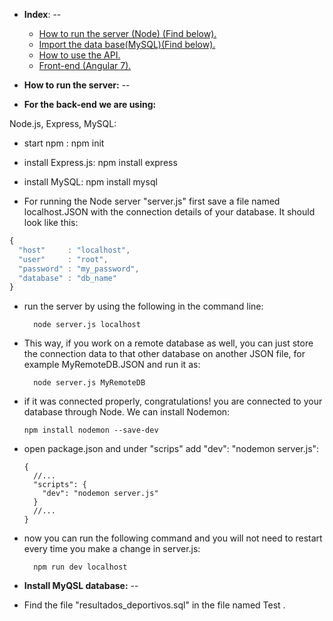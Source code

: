 * **Index**:
--

  *  [How to run the server (Node) (Find below).]()
  *  [Import the data base(MySQL)(Find below).]()
  *  [How to use the API.](https://bitbucket.org/constanza101/liga_espanyola/src/master/docs/API-docs.md)
  *  [Front-end (Angular 7).](https://bitbucket.org/constanza101/liga_espanyola/src/master/docs/front-end-angular.md)


* **How to run the server:**
--

* **For the back-end we are using:**

 Node.js, Express, MySQL:

  * start npm :
        npm init
  * install Express.js:
        npm install express
  * install MySQL:
        npm install mysql

* For running the Node server "server.js" first save a file named localhost.JSON with the connection details of your database. It should look like this:

```javascript
{
  "host"     : "localhost",
  "user"     : "root",
  "password" : "my_password",
  "database" : "db_name"
}
```     

* run the server by using the following in the command line:

        node server.js localhost

* This way, if you work on a remote database as well, you can just store the connection data to that other database on another JSON file, for example MyRemoteDB.JSON and run it as:

        node server.js MyRemoteDB

* if it was connected properly, congratulations! you are connected to your database through Node. We can install Nodemon:

      npm install nodemon --save-dev

* open package.json and under "scrips" add "dev": "nodemon server.js":

      {
        //...
        "scripts": {
          "dev": "nodemon server.js"
        }
        //...
      }

* now you can run the following command and you will not need to restart every time you make a change in server.js:

        npm run dev localhost


* **Install MyQSL database:**
--
* Find the file "resultados_deportivos.sql" in the file named    Test .  
